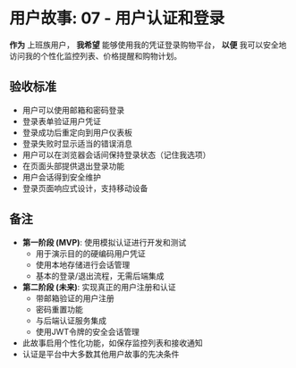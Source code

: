 # 用户故事: 07 - 用户认证和登录

**作为** 上班族用户，
**我希望** 能够使用我的凭证登录购物平台，
**以便** 我可以安全地访问我的个性化监控列表、价格提醒和购物计划。

## 验收标准

* 用户可以使用邮箱和密码登录
* 登录表单验证用户凭证
* 登录成功后重定向到用户仪表板
* 登录失败时显示适当的错误消息
* 用户可以在浏览器会话间保持登录状态（记住我选项）
* 在页面头部提供退出登录功能
* 用户会话得到安全维护
* 登录页面响应式设计，支持移动设备

## 备注

* **第一阶段 (MVP)**: 使用模拟认证进行开发和测试
  - 用于演示目的的硬编码用户凭证
  - 使用本地存储进行会话管理
  - 基本的登录/退出流程，无需后端集成
* **第二阶段 (未来)**: 实现真正的用户注册和认证
  - 带邮箱验证的用户注册
  - 密码重置功能
  - 与后端认证服务集成
  - 使用JWT令牌的安全会话管理
* 此故事启用个性化功能，如保存监控列表和接收通知
* 认证是平台中大多数其他用户故事的先决条件
